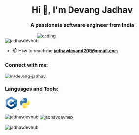 
<h1 align="center">Hi 👋, I'm Devang Jadhav</h1>
<h3 align="center">A passionate software engineer from India</h3>

<img align="right" alt="coding" width="400" src="https://media3.giphy.com/media/Ll22OhMLAlVDb8UQWe/giphy.gif"> 

<p align="left"> <img src="https://komarev.com/ghpvc/?username=jadhavdevhub&label=Profile%20views&color=0e75b6&style=flat" alt="jadhavdevhub" /> </p>

- 📫 How to reach me **jadhavdevand209@gmail.com**

<h3 align="left">Connect with me:</h3>
<p align="left">
<a href="https://linkedin.com/in/in/devang-jadhav" target="blank"><img align="center" src="https://raw.githubusercontent.com/rahuldkjain/github-profile-readme-generator/master/src/images/icons/Social/linked-in-alt.svg" alt="in/devang-jadhav" height="30" width="40" /></a>
</p>

<h3 align="left">Languages and Tools:</h3>
<p align="left"> <a href="https://www.w3schools.com/cpp/" target="_blank" rel="noreferrer"> <img src="https://raw.githubusercontent.com/devicons/devicon/master/icons/cplusplus/cplusplus-original.svg" alt="cplusplus" width="40" height="40"/> </a> <a href="https://www.python.org" target="_blank" rel="noreferrer"> <img src="https://raw.githubusercontent.com/devicons/devicon/master/icons/python/python-original.svg" alt="python" width="40" height="40"/> </a> </p>

<p><img align="left" src="https://github-readme-stats.vercel.app/api/top-langs?username=jadhavdevhub&show_icons=true&locale=en&layout=compact" alt="jadhavdevhub" /></p>

<p>&nbsp;<img align="center" src="https://github-readme-stats.vercel.app/api?username=jadhavdevhub&show_icons=true&locale=en" alt="jadhavdevhub" /></p>

<p><img align="center" src="https://github-readme-streak-stats.herokuapp.com/?user=jadhavdevhub&" alt="jadhavdevhub" /></p>

